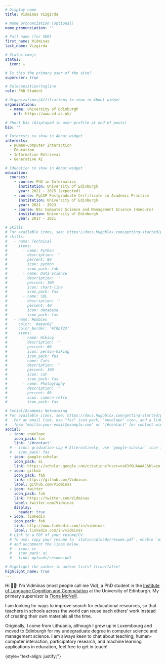 ```yaml
---
# Display name
title: Vidminas Vizgirda

# Name pronunciation (optional)
name_pronunciation: ''

# Full name (for SEO)
first_name: Vidminas
last_name: Vizgirda

# Status emoji
status:
  icon: ☕️

# Is this the primary user of the site?
superuser: true

# Role/position/tagline
role: PhD Student

# Organizations/Affiliations to show in About widget
organizations:
  - name: University of Edinburgh
    url: https://www.ed.ac.uk/

# Short bio (displayed in user profile at end of posts)
bio: ''

# Interests to show in About widget
interests:
  - Human-Computer Interaction
  - Education
  - Information Retrieval
  - Generative AI

# Education to show in About widget
education:
  courses:
    - course: PhD in Informatics
      institution: University of Edinburgh
      year: 2021 - 2025 (expected)
    - course: PgCAP Postgraduate Certificate in Academic Practice
      institution: University of Edinburgh
      year: 2021 - 2023
    - course: BSc Computer Science and Management Science (Honours)
      institution: University of Edinburgh
      year: 2017 - 2021

# Skills
# For available icons, see: https://docs.hugoblox.com/getting-started/page-builder/#icons
# skills:
#   - name: Technical
#     items:
#       - name: Python
#         description: ''
#         percent: 80
#         icon: python
#         icon_pack: fab
#       - name: Data Science
#         description: ''
#         percent: 100
#         icon: chart-line
#         icon_pack: fas
#       - name: SQL
#         description: ''
#         percent: 40
#         icon: database
#         icon_pack: fas
#   - name: Hobbies
#     color: '#eeac02'
#     color_border: '#f0bf23'
#     items:
#       - name: Hiking
#         description: ''
#         percent: 60
#         icon: person-hiking
#         icon_pack: fas
#       - name: Cats
#         description: ''
#         percent: 100
#         icon: cat
#         icon_pack: fas
#       - name: Photography
#         description: ''
#         percent: 80
#         icon: camera-retro
#         icon_pack: fas

# Social/Academic Networking
# For available icons, see: https://docs.hugoblox.com/getting-started/page-builder/#icons
#   For an email link, use "fas" icon pack, "envelope" icon, and a link in the
#   form "mailto:your-email@example.com" or "/#contact" for contact widget.
social:
  - icon: envelope
    icon_pack: fas
    link: '/#contact'
  # - icon: graduation-cap # Alternatively, use `google-scholar` icon from `ai` icon pack
  #   icon_pack: fas
  - icon: google-scholar
    icon_pack: ai
    link: https://scholar.google.com/citations?user=na63fGUAAAAJ&hl=en
  - icon: github
    icon_pack: fab
    link: https://github.com/Vidminas
    label: github.com/Vidminas
  - icon: twitter
    icon_pack: fab
    link: https://twitter.com/Vidminas
    label: twitter.com/Vidminas
    display:
      header: true
  - icon: linkedin
    icon_pack: fab
    link: http://www.linkedin.com/in/vidminas
    label: linkedin.com/in/vidminas
  # Link to a PDF of your resume/CV.
  # To use: copy your resume to `static/uploads/resume.pdf`, enable `ai` icons in `params.yaml`,
  # and uncomment the lines below.
  # - icon: cv
  #   icon_pack: ai
  #   link: uploads/resume.pdf

# Highlight the author in author lists? (true/false)
highlight_name: true
---
```


Hi 👋😊! I'm Vidminas (most people call me Vid), a PhD student in the [Institute of Language Cognition and Computation](https://web.inf.ed.ac.uk/ilcc) at the University of Edinburgh. My primary supervisor is [Fiona McNeill](https://homepages.inf.ed.ac.uk/fmcneill/).

I am looking for ways to improve search for educational resources, so that teachers in schools across the world can reuse each others' work instead of creating their own materials all the time.

Originally, I come from Lithuania, although I grew up in Luxembourg and moved to Edinburgh for my undegraduate degree in computer science and management science. I am always keen to chat about teaching, human-computer interaction, participatory research, and machine learning applications in education, feel free to get in touch!

{style="text-align: justify;"}
